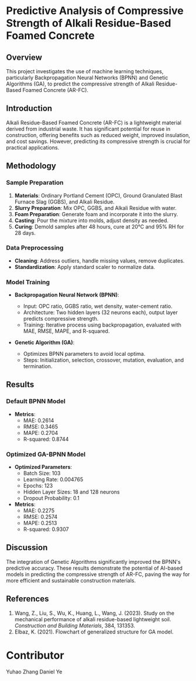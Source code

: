 # Predictive Analysis of Compressive Strength of Alkali Residue-Based Foamed Concrete

## Overview
This project investigates the use of machine learning techniques, particularly Backpropagation Neural Networks (BPNN) and Genetic Algorithms (GA), to predict the compressive strength of Alkali Residue-Based Foamed Concrete (AR-FC).

## Introduction
Alkali Residue-Based Foamed Concrete (AR-FC) is a lightweight material derived from industrial waste. It has significant potential for reuse in construction, offering benefits such as reduced weight, improved insulation, and cost savings. However, predicting its compressive strength is crucial for practical applications.

## Methodology
### Sample Preparation
1. **Materials**: Ordinary Portland Cement (OPC), Ground Granulated Blast Furnace Slag (GGBS), and Alkali Residue.
2. **Slurry Preparation**: Mix OPC, GGBS, and Alkali Residue with water.
3. **Foam Preparation**: Generate foam and incorporate it into the slurry.
4. **Casting**: Pour the mixture into molds, adjust density as needed.
5. **Curing**: Demold samples after 48 hours, cure at 20°C and 95% RH for 28 days.

### Data Preprocessing
- **Cleaning**: Address outliers, handle missing values, remove duplicates.
- **Standardization**: Apply standard scaler to normalize data.

### Model Training
- **Backpropagation Neural Network (BPNN)**:
  - Input: OPC ratio, GGBS ratio, wet density, water-cement ratio.
  - Architecture: Two hidden layers (32 neurons each), output layer predicts compressive strength.
  - Training: Iterative process using backpropagation, evaluated with MAE, RMSE, MAPE, and R-squared.

- **Genetic Algorithm (GA)**:
  - Optimizes BPNN parameters to avoid local optima.
  - Steps: Initialization, selection, crossover, mutation, evaluation, and termination.

## Results
### Default BPNN Model
- **Metrics**:
  - MAE: 0.2614
  - RMSE: 0.3465
  - MAPE: 0.2704
  - R-squared: 0.8744

### Optimized GA-BPNN Model
- **Optimized Parameters**:
  - Batch Size: 103
  - Learning Rate: 0.004765
  - Epochs: 123
  - Hidden Layer Sizes: 18 and 128 neurons
  - Dropout Probability: 0.1
- **Metrics**:
  - MAE: 0.2275
  - RMSE: 0.2574
  - MAPE: 0.2513
  - R-squared: 0.9307

## Discussion
The integration of Genetic Algorithms significantly improved the BPNN's predictive accuracy. These results demonstrate the potential of AI-based models in predicting the compressive strength of AR-FC, paving the way for more efficient and sustainable construction materials.

## References
1. Wang, Z., Liu, S., Wu, K., Huang, L., Wang, J. (2023). Study on the mechanical performance of alkali residue-based lightweight soil. *Construction and Building Materials*, 384, 131353.
2. Elbaz, K. (2021). Flowchart of generalized structure for GA model. 

# Contributor
Yuhao Zhang
Daniel Ye
